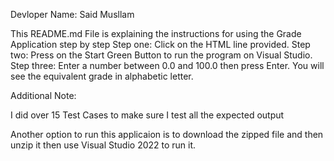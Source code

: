 Devloper Name:  Said Musllam


This README.md File is explaining the instructions for using the Grade Application step by step
Step one: Click on the HTML line provided.
Step two: Press on the Start Green Button to run the program on Visual Studio.
Step three: Enter a number between 0.0 and 100.0 then press Enter.
You will see the equivalent grade in alphabetic letter. 




Additional Note: 

I did over 15 Test Cases to make sure I test all the expected output

Another option to run this applicaion is to download the zipped file and then unzip it then use Visual Studio 2022 to run it. 

